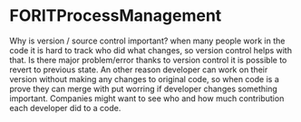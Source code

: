 # FORITProcessManagement

Why is version / source control important?
when many people work in the code it is hard to track who did what changes, so version control helps with that. Is there major problem/error thanks to version control it is possible to revert to previous state. 
An other reason developer can work on their version without making any changes to original code, so when code is a prove they can merge with put worring if developer changes something important. Companies might want to see who and how much contribution each developer did to a code. 
